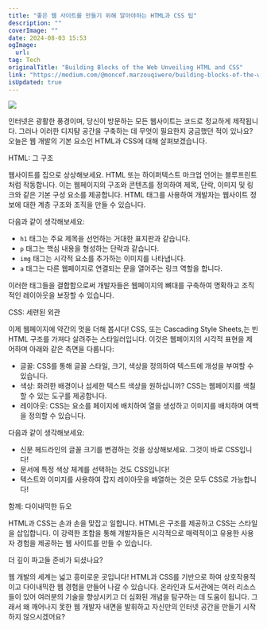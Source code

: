 ```yaml
---
title: "좋은 웹 사이트를 만들기 위해 알아야하는 HTML과 CSS 팁"
description: ""
coverImage: ""
date: 2024-08-03 15:53
ogImage: 
  url: 
tag: Tech
originalTitle: "Building Blocks of the Web Unveiling HTML and CSS"
link: "https://medium.com/@moncef.marzouqiwere/building-blocks-of-the-web-unveiling-html-and-css-741f3194ac76"
isUpdated: true
---
```






<img src="/assets/img/BuildingBlocksoftheWebUnveilingHTMLandCSS_0.png" />

인터넷은 광활한 풍경이며, 당신이 방문하는 모든 웹사이트는 코드로 정교하게 제작됩니다. 그러나 이러한 디지턈 공간을 구축하는 데 무엇이 필요한지 궁금했던 적이 있나요? 오늘은 웹 개발의 기본 요소인 HTML과 CSS에 대해 살펴보겠습니다.

HTML: 그 구조

웹사이트를 집으로 상상해보세요. HTML 또는 하이퍼텍스트 마크업 언어는 블루프린트처럼 작동합니다. 이는 웹페이지의 구조와 콘텐츠를 정의하여 제목, 단락, 이미지 및 링크와 같은 기본 구성 요소를 제공합니다. HTML 태그를 사용하여 개발자는 웹사이트 정보에 대한 계층 구조와 조직을 만들 수 있습니다.

<div class="content-ad"></div>

다음과 같이 생각해보세요:

- `h1` 태그는 주요 제목을 선언하는 거대한 표지판과 같습니다.
- `p` 태그는 핵심 내용을 형성하는 단락과 같습니다.
- `img` 태그는 시각적 요소를 추가하는 이미지를 나타냅니다.
- `a` 태그는 다른 웹페이지로 연결되는 문을 열어주는 링크 역할을 합니다.

이러한 태그들을 결합함으로써 개발자들은 웹페이지의 뼈대를 구축하여 명확하고 조직적인 레이아웃을 보장할 수 있습니다.

CSS: 세련된 외관

<div class="content-ad"></div>

이제 웹페이지에 약간의 멋을 더해 봅시다! CSS, 또는 Cascading Style Sheets,는 빈 HTML 구조를 가져다 살려주는 스타일러입니다. 이것은 웹페이지의 시각적 표현을 제어하며 아래와 같은 측면을 다룹니다:

- 글꼴: CSS를 통해 글꼴 스타일, 크기, 색상을 정의하여 텍스트에 개성을 부여할 수 있습니다.
- 색상: 화려한 배경이나 섬세한 텍스트 색상을 원하십니까? CSS는 웹페이지를 색칠할 수 있는 도구를 제공합니다.
- 레이아웃: CSS는 요소를 페이지에 배치하여 열을 생성하고 이미지를 배치하며 여백을 정의할 수 있습니다.

다음과 같이 생각해보세요:

- 신문 헤드라인의 글꼴 크기를 변경하는 것을 상상해보세요. 그것이 바로 CSS입니다!
- 문서에 특정 색상 체계를 선택하는 것도 CSS입니다!
- 텍스트와 이미지를 사용하여 잡지 레이아웃을 배열하는 것은 모두 CSS로 가능합니다!

<div class="content-ad"></div>

함께: 다이내믹한 듀오

HTML과 CSS는 손과 손을 맞잡고 일합니다. HTML은 구조를 제공하고 CSS는 스타일을 삽입합니다. 이 강력한 조합을 통해 개발자들은 시각적으로 매력적이고 유용한 사용자 경험을 제공하는 웹 사이트를 만들 수 있습니다.

더 깊이 파고들 준비가 되셨나요?

웹 개발의 세계는 넓고 흥미로운 곳입니다! HTML과 CSS를 기반으로 하여 상호작용적이고 다이내믹한 웹 경험을 만들어 나갈 수 있습니다. 온라인과 도서관에는 여러 리소스들이 있어 여러분의 기술을 향상시키고 더 심화된 개념을 탐구하는 데 도움이 됩니다. 그래서 왜 깨어나지 못한 웹 개발자 내면을 발휘하고 자신만의 인터넷 공간을 만들기 시작하지 않으시겠어요?
